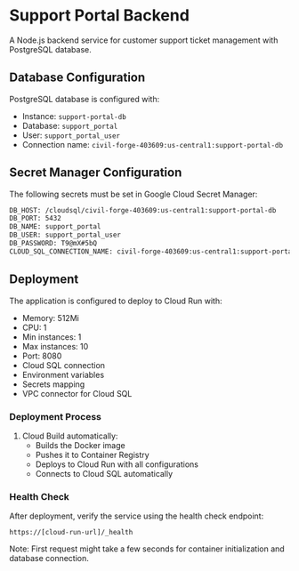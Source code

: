 # Support Portal Backend

A Node.js backend service for customer support ticket management with PostgreSQL database.

## Database Configuration

PostgreSQL database is configured with:
- Instance: `support-portal-db`
- Database: `support_portal`
- User: `support_portal_user`
- Connection name: `civil-forge-403609:us-central1:support-portal-db`

## Secret Manager Configuration

The following secrets must be set in Google Cloud Secret Manager:

```bash
DB_HOST: /cloudsql/civil-forge-403609:us-central1:support-portal-db
DB_PORT: 5432
DB_NAME: support_portal
DB_USER: support_portal_user
DB_PASSWORD: T9@mX#5bQ
CLOUD_SQL_CONNECTION_NAME: civil-forge-403609:us-central1:support-portal-db
```

## Deployment

The application is configured to deploy to Cloud Run with:
- Memory: 512Mi
- CPU: 1
- Min instances: 1
- Max instances: 10
- Port: 8080
- Cloud SQL connection
- Environment variables
- Secrets mapping
- VPC connector for Cloud SQL

### Deployment Process

1. Cloud Build automatically:
   - Builds the Docker image
   - Pushes it to Container Registry
   - Deploys to Cloud Run with all configurations
   - Connects to Cloud SQL automatically

### Health Check

After deployment, verify the service using the health check endpoint:
```
https://[cloud-run-url]/_health
```

Note: First request might take a few seconds for container initialization and database connection.